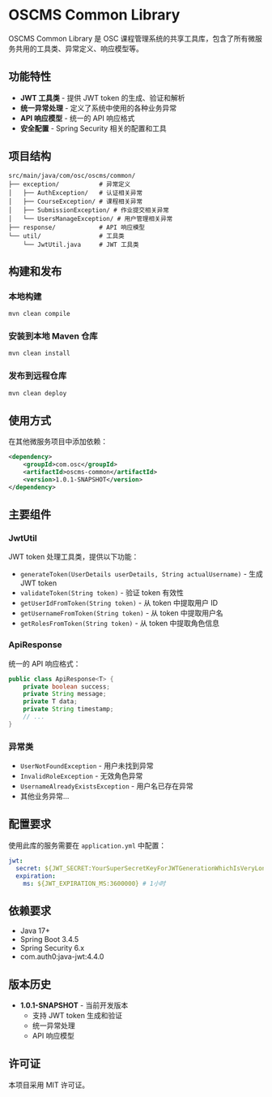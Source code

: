 # OSCMS Common Library

OSCMS Common Library 是 OSC 课程管理系统的共享工具库，包含了所有微服务共用的工具类、异常定义、响应模型等。

## 功能特性

- **JWT 工具类** - 提供 JWT token 的生成、验证和解析
- **统一异常处理** - 定义了系统中使用的各种业务异常
- **API 响应模型** - 统一的 API 响应格式
- **安全配置** - Spring Security 相关的配置和工具

## 项目结构

```
src/main/java/com/osc/oscms/common/
├── exception/           # 异常定义
│   ├── AuthException/   # 认证相关异常
│   ├── CourseException/ # 课程相关异常
│   ├── SubmissionException/ # 作业提交相关异常
│   └── UsersManageException/ # 用户管理相关异常
├── response/            # API 响应模型
└── util/                # 工具类
    └── JwtUtil.java     # JWT 工具类
```

## 构建和发布

### 本地构建

```bash
mvn clean compile
```

### 安装到本地 Maven 仓库

```bash
mvn clean install
```

### 发布到远程仓库

```bash
mvn clean deploy
```

## 使用方式

在其他微服务项目中添加依赖：

```xml
<dependency>
    <groupId>com.osc</groupId>
    <artifactId>oscms-common</artifactId>
    <version>1.0.1-SNAPSHOT</version>
</dependency>
```

## 主要组件

### JwtUtil

JWT token 处理工具类，提供以下功能：

- `generateToken(UserDetails userDetails, String actualUsername)` - 生成 JWT token
- `validateToken(String token)` - 验证 token 有效性
- `getUserIdFromToken(String token)` - 从 token 中提取用户 ID
- `getUsernameFromToken(String token)` - 从 token 中提取用户名
- `getRolesFromToken(String token)` - 从 token 中提取角色信息

### ApiResponse

统一的 API 响应格式：

```java
public class ApiResponse<T> {
    private boolean success;
    private String message;
    private T data;
    private String timestamp;
    // ...
}
```

### 异常类

- `UserNotFoundException` - 用户未找到异常
- `InvalidRoleException` - 无效角色异常
- `UsernameAlreadyExistsException` - 用户名已存在异常
- 其他业务异常...

## 配置要求

使用此库的服务需要在 `application.yml` 中配置：

```yaml
jwt:
  secret: ${JWT_SECRET:YourSuperSecretKeyForJWTGenerationWhichIsVeryLongAndSecure12345!}
  expiration:
    ms: ${JWT_EXPIRATION_MS:3600000} # 1小时
```

## 依赖要求

- Java 17+
- Spring Boot 3.4.5
- Spring Security 6.x
- com.auth0:java-jwt:4.4.0

## 版本历史

- **1.0.1-SNAPSHOT** - 当前开发版本
  - 支持 JWT token 生成和验证
  - 统一异常处理
  - API 响应模型

## 许可证

本项目采用 MIT 许可证。
